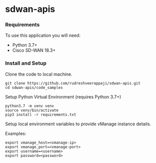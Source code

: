 # sdwan-apis

### Requirements

To use this application you will need:

* Python 3.7+
* Cisco SD-WAN 18.3+

### Install and Setup

Clone the code to local machine.

```
git clone https://github.com/rudreshveerappaji/sdwan-apis.git
cd sdwan-apis/code_samples
```

Setup Python Virtual Environment (requires Python 3.7+)

```
python3.7 -m venv venv
source venv/bin/activate
pip3 install -r requirements.txt
```

Setup local environment variables to provide vManage instance details.

Examples:

```
export vmanage_host=<vmanage-ip>
export vmanage_port=<vmanage-port>
export username=<username>
export password=<password>
```
